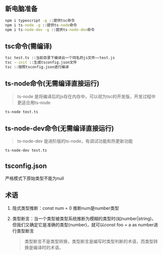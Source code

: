 ## 新电脑准备

```cmd
npm i typescript -g ::提供tsc命令
npm i ts-node -g ::提供ts-node命令
npm i ts-node-dev -g ::提供ts-node-dev命令
```

## tsc命令(需编译)

```cmd
tsc test.ts ::当前目录下编译出一个同名的js文件——test.js
tsc --init ::生成tsconfig.json文件
tsc ::按照tsconfig.json进行编译
```

## ts-node命令(无需编译直接运行)
> ts-node 是将编译后的js存在内存中，可以视为tsc的开发版，开发过程中更适合用ts-node

```cmd
ts-node test.ts
```

## ts-node-dev命令(无需编译直接运行)
> ts-node-dev 是进阶版的ts-node，有调试功能和热更新功能

```cmd
ts-node-dev test.ts
```

## tsconfig.json

严格模式下原始类型不能为null

## 术语

1. 隐式类型推断：const num = 0 推断num是number类型

2. 类型断言：当一个类型被类型系统推断为模糊的类型时(如number|string)，但我们又确定它是准确的类型(number)，就可以const foo = a as number进行类型断言

   > 类型断言不是类型转换，类型断言是编写时类型判断的术语，而类型转换是编译时的术语，